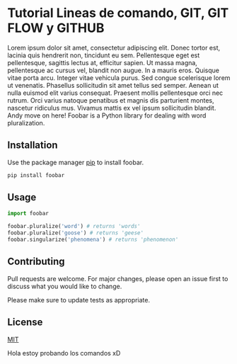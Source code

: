 # Tutorial Lineas de comando, GIT, GIT FLOW y GITHUB



Lorem ipsum dolor sit amet, consectetur adipiscing elit. Donec tortor est, lacinia quis hendrerit non, tincidunt eu sem. Pellentesque eget est pellentesque, sagittis lectus at, efficitur sapien. Ut massa magna, pellentesque ac cursus vel, blandit non augue. In a mauris eros. Quisque vitae porta arcu. Integer vitae vehicula purus. Sed congue scelerisque lorem ut venenatis. Phasellus sollicitudin sit amet tellus sed semper. Aenean ut nulla euismod elit varius consequat. Praesent mollis pellentesque orci nec rutrum. Orci varius natoque penatibus et magnis dis parturient montes, nascetur ridiculus mus. Vivamus mattis ex vel ipsum sollicitudin blandit.
Andy move on here!
Foobar is a Python library for dealing with word pluralization.

## Installation

Use the package manager [pip](https://pip.pypa.io/en/stable/) to install foobar.

```bash
pip install foobar
```

## Usage

```python
import foobar

foobar.pluralize('word') # returns 'words'
foobar.pluralize('goose') # returns 'geese'
foobar.singularize('phenomena') # returns 'phenomenon'
```

## Contributing
Pull requests are welcome. For major changes, please open an issue first to discuss what you would like to change.

Please make sure to update tests as appropriate.

## License
[MIT](https://choosealicense.com/licenses/mit/)

Hola estoy probando los comandos xD






